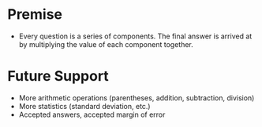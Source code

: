 # Premise

- Every question is a series of components. The final answer is arrived at by multiplying the value of each component together.

# Future Support

- More arithmetic operations (parentheses, addition, subtraction, division)
- More statistics (standard deviation, etc.)
- Accepted answers, accepted margin of error